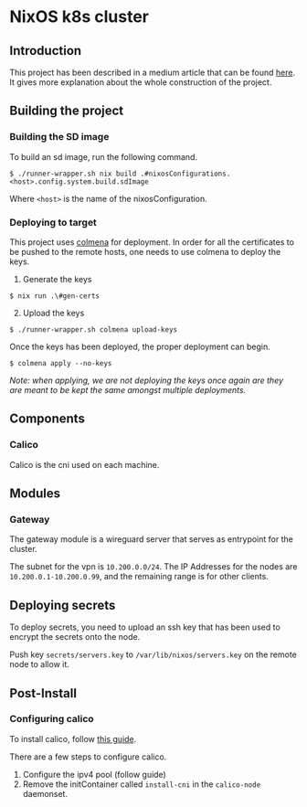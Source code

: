 # NixOS k8s cluster

## Introduction

This project has been described in a medium article that can be found
[here](https://midugh.medium.com/build-your-kubernetes-cluster-with-raspberry-pis-using-nixos-745ed11e5b70).
It gives more explanation about the whole construction of the project.

## Building the project

### Building the SD image

To build an sd image, run the following command.

```shell
$ ./runner-wrapper.sh nix build .#nixosConfigurations.<host>.config.system.build.sdImage
```

Where `<host>` is the name of the nixosConfiguration.

### Deploying to target

This project uses [colmena](https://github.com/zhaofengli/colmena) for deployment.
In order for all the certificates to be pushed to the remote hosts, one needs
to use colmena to deploy the keys.

1. Generate the keys
```shell
$ nix run .\#gen-certs
```

2. Upload the keys
```shell
$ ./runner-wrapper.sh colmena upload-keys
```

Once the keys has been deployed, the proper deployment can begin.

```shell
$ colmena apply --no-keys
```

*Note: when applying, we are not deploying the keys once again are they
are meant to be kept the same amongst multiple deployments.*

## Components

### Calico

Calico is the cni used on each machine.

## Modules

### Gateway

The gateway module is a wireguard server that serves as
entrypoint for the cluster.

The subnet for the vpn is `10.200.0.0/24`.
The IP Addresses for the nodes are
`10.200.0.1-10.200.0.99`, and the remaining range
is for other clients.

## Deploying secrets

To deploy secrets, you need to upload an ssh key that has been used to encrypt
the secrets onto the node.

Push key `secrets/servers.key` to `/var/lib/nixos/servers.key` on the remote
node to allow it.

## Post-Install

### Configuring calico

To install calico, follow [this guide](https://docs.tigera.io/calico/latest/getting-started/kubernetes/self-managed-onprem/onpremises#install-calico-with-etcd-datastore).

There are a few steps to configure calico.
1. Configure the ipv4 pool (follow guide)
2. Remove the initContainer called `install-cni` in the `calico-node` daemonset.
